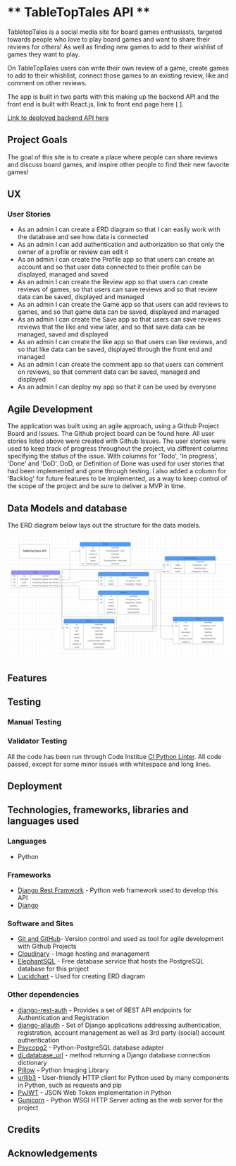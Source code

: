# ** TableTopTales API **

TabletopTales is a social media site for board games enthusiasts, targeted towards people who love to play board games and want to share their reviews for others! As well as finding new games to add to their wishlist of games they want to play. 

On TableTopTales users can write their own review of a game, create games to add to their whishlist, connect those games to an existing review, like and comment on other reviews. 

The app is built in two parts with this making up the backend API and the front end is built with React.js, link to front end page here [ ]. 

[Link to deployed backend API here](https://ttt-api-0a140d9077e3.herokuapp.com/)

## Project Goals
The goal of this site is to create a place where people can share reviews and discuss board games, and inspire other people to find their new favorite games! 

## UX

### User Stories

- As an admin I can create a ERD diagram so that I can easily work with the database and see how data is connected
- As an admin I can add authentication and authorization so that only the owner of a profile or review can edit it
- As an admin I can create the Profile app so that users can create an account and so that user data connected to their profile can be displayed, managed and saved
- As an admin I can create the Review app so that users can create reviews of games, so that users can save reviews and so that review data can be saved, displayed and managed
- As an admin I can create the Game app so that users can add reviews to games, and so that game data can be saved, displayed and managed
- As an admin I can create the Save app so that users can save reviews reviews that the like and view later, and so that save data can be managed, saved and displayed
- As an admin I can create the like app so that users can like reviews, and so that like data can be saved, displayed through the front end and managed
- As an admin I can create the comment app so that users can comment on reviews, so that comment data can be saved, managed and displayed
- As an admin I can deploy my app so that it can be used by everyone

## Agile Development
The application was built using an agile approach, using a Github Project Board and Issues. The Github project board can be found here. All user stories listed above were created with Github Issues. The user stories were used to keep track of progress throughout the project, via different columns specifying the status of the issue. With columns for 'Todo', 'In progress', 'Done' and 'DoD'. DoD, or Definition of Done was used for user stories that had been implemented and gone through testing. I also added a column for 'Backlog' for future features to be implemented, as a way to keep control of the scope of the project and be sure to deliver a MVP in time.

## Data Models and database

The ERD diagram below lays out the structure for the data models. 

![ERD diagram displaying the structure of the data models](documentation/data_model.PNG)

## Features


## Testing

### Manual Testing

### Validator Testing
All the code has been run through Code Institue [CI Python Linter](https://pep8ci.herokuapp.com/). All code passed, except for some minor issues with whitespace and long lines. 

## Deployment

## Technologies, frameworks, libraries and languages used

### **Languages**
- Python 

### **Frameworks**
- [Django Rest Framwork](https://www.django-rest-framework.org/) - Python web framework used to develop this API
- [Django](https://www.djangoproject.com/)

### **Software and Sites**
- [Git and GitHub](https://github.com/)- Version control and used as tool for agile development with Github Projects
- [Cloudinary](https://cloudinary.com/) - Image hosting and management
- [ElephantSQL](https://www.elephantsql.com/) - Free database service that hosts the PostgreSQL database for this project 
- [Lucidchart](https://www.lucidchart.com/pages/sv) - Used for creating ERD diagram

### **Other dependencies**
- [django-rest-auth](https://pypi.org/project/django-rest-auth/) - Provides a set of REST API endpoints for Authentication and Registration
- [django-allauth](https://django-allauth.readthedocs.io/en/latest/) - Set of Django applications addressing authentication, registration, account management as well as 3rd party (social) account authentication
- [Psycopg2](https://pypi.org/project/psycopg2/) - Python-PostgreSQL database adapter
- [dj_database_url](https://pypi.org/project/dj-database-url/) - method returning a Django database connection dictionary
- [Pillow](https://pypi.org/project/Pillow/8.2.0/) - Python Imaging Library 
- [urllib3](https://pypi.org/project/urllib3/1.26.15/) - User-friendly HTTP client for Python used by many components in Python, such as requests and pip
- [PyJWT](https://pypi.org/project/PyJWT/) - JSON Web Token implementation in Python
- [Gunicorn](https://gunicorn.org/) - Python WSGI HTTP Server acting as the web server for the project

## Credits

## Acknowledgements